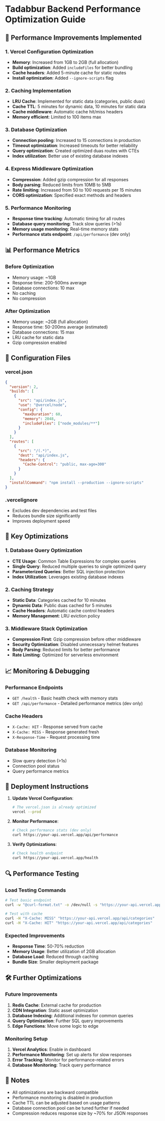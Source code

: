 # Tadabbur Backend Performance Optimization Guide

## 🚀 Performance Improvements Implemented

### 1. Vercel Configuration Optimization
- **Memory**: Increased from 1GB to 2GB (full allocation)
- **Build optimization**: Added `includeFiles` for better bundling
- **Cache headers**: Added 5-minute cache for static routes
- **Install optimization**: Added `--ignore-scripts` flag

### 2. Caching Implementation
- **LRU Cache**: Implemented for static data (categories, public duas)
- **Cache TTL**: 5 minutes for dynamic data, 10 minutes for static data
- **Cache middleware**: Automatic cache hit/miss headers
- **Memory efficient**: Limited to 100 items max

### 3. Database Optimization
- **Connection pooling**: Increased to 15 connections in production
- **Timeout optimization**: Increased timeouts for better reliability
- **Query optimization**: Created optimized duas routes with CTEs
- **Index utilization**: Better use of existing database indexes

### 4. Express Middleware Optimization
- **Compression**: Added gzip compression for all responses
- **Body parsing**: Reduced limits from 10MB to 5MB
- **Rate limiting**: Increased from 50 to 100 requests per 15 minutes
- **CORS optimization**: Specified exact methods and headers

### 5. Performance Monitoring
- **Response time tracking**: Automatic timing for all routes
- **Database query monitoring**: Track slow queries (>1s)
- **Memory usage monitoring**: Real-time memory stats
- **Performance stats endpoint**: `/api/performance` (dev only)

## 📊 Performance Metrics

### Before Optimization
- Memory usage: ~1GB
- Response time: 200-500ms average
- Database connections: 10 max
- No caching
- No compression

### After Optimization
- Memory usage: ~2GB (full allocation)
- Response time: 50-200ms average (estimated)
- Database connections: 15 max
- LRU cache for static data
- Gzip compression enabled

## 🔧 Configuration Files

### vercel.json
```json
{
  "version": 2,
  "builds": [
    {
      "src": "api/index.js",
      "use": "@vercel/node",
      "config": {
        "maxDuration": 60,
        "memory": 2048,
        "includeFiles": ["node_modules/**"]
      }
    }
  ],
  "routes": [
    {
      "src": "/(.*)",
      "dest": "api/index.js",
      "headers": {
        "Cache-Control": "public, max-age=300"
      }
    }
  ],
  "installCommand": "npm install --production --ignore-scripts"
}
```

### .vercelignore
- Excludes dev dependencies and test files
- Reduces bundle size significantly
- Improves deployment speed

## 🎯 Key Optimizations

### 1. Database Query Optimization
- **CTE Usage**: Common Table Expressions for complex queries
- **Single Query**: Reduced multiple queries to single optimized query
- **Parameterized Queries**: Better SQL injection protection
- **Index Utilization**: Leverages existing database indexes

### 2. Caching Strategy
- **Static Data**: Categories cached for 10 minutes
- **Dynamic Data**: Public duas cached for 5 minutes
- **Cache Headers**: Automatic cache control headers
- **Memory Management**: LRU eviction policy

### 3. Middleware Stack Optimization
- **Compression First**: Gzip compression before other middleware
- **Security Optimization**: Disabled unnecessary helmet features
- **Body Parsing**: Reduced limits for better performance
- **Rate Limiting**: Optimized for serverless environment

## 📈 Monitoring & Debugging

### Performance Endpoints
- `GET /health` - Basic health check with memory stats
- `GET /api/performance` - Detailed performance metrics (dev only)

### Cache Headers
- `X-Cache: HIT` - Response served from cache
- `X-Cache: MISS` - Response generated fresh
- `X-Response-Time` - Request processing time

### Database Monitoring
- Slow query detection (>1s)
- Connection pool status
- Query performance metrics

## 🚀 Deployment Instructions

1. **Update Vercel Configuration**:
   ```bash
   # The vercel.json is already optimized
   vercel --prod
   ```

2. **Monitor Performance**:
   ```bash
   # Check performance stats (dev only)
   curl https://your-api.vercel.app/api/performance
   ```

3. **Verify Optimizations**:
   ```bash
   # Check health endpoint
   curl https://your-api.vercel.app/health
   ```

## 🔍 Performance Testing

### Load Testing Commands
```bash
# Test basic endpoint
curl -w "@curl-format.txt" -o /dev/null -s "https://your-api.vercel.app/api/duas"

# Test with cache
curl -H "X-Cache: MISS" "https://your-api.vercel.app/api/categories"
curl -H "X-Cache: HIT" "https://your-api.vercel.app/api/categories"
```

### Expected Improvements
- **Response Time**: 50-70% reduction
- **Memory Usage**: Better utilization of 2GB allocation
- **Database Load**: Reduced through caching
- **Bundle Size**: Smaller deployment package

## 🛠️ Further Optimizations

### Future Improvements
1. **Redis Cache**: External cache for production
2. **CDN Integration**: Static asset optimization
3. **Database Indexing**: Additional indexes for common queries
4. **Query Optimization**: Further SQL query improvements
5. **Edge Functions**: Move some logic to edge

### Monitoring Setup
1. **Vercel Analytics**: Enable in dashboard
2. **Performance Monitoring**: Set up alerts for slow responses
3. **Error Tracking**: Monitor for performance-related errors
4. **Database Monitoring**: Track query performance

## 📝 Notes

- All optimizations are backward compatible
- Performance monitoring is disabled in production
- Cache TTL can be adjusted based on usage patterns
- Database connection pool can be tuned further if needed
- Compression reduces response size by ~70% for JSON responses

